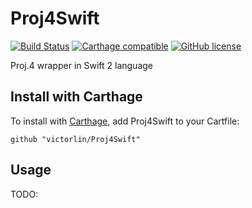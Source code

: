 # Proj4Swift
[![Build Status](https://travis-ci.org/victorlin/Proj4Swift.svg?branch=master)](https://travis-ci.org/victorlin/Proj4Swift)
[![Carthage compatible](https://img.shields.io/badge/Carthage-compatible-4BC51D.svg?style=flat)](https://github.com/victorlin/Proj4Swift)
[![GitHub license](https://img.shields.io/github/license/victorlin/Proj4Swift.svg)](https://github.com/victorlin/Proj4Swift/blob/master/LICENSE)

Proj.4 wrapper in Swift 2 language

## Install with Carthage

To install with [Carthage](https://github.com/Carthage/Carthage), add Proj4Swift to your Cartfile:

```
github "victorlin/Proj4Swift"
```

## Usage

TODO:
